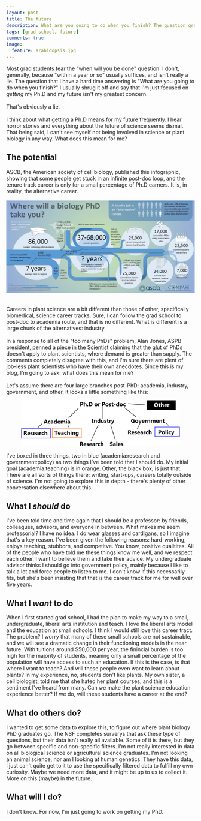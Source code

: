 ```yaml
---
layout: post
title: The future
description: What are you going to do when you finish? The question grad students hate, and how my answer has chaned over the years.
tags: [grad school, future]
comments: true
image:
  feature: arabidopsis.jpg
---
```

Most grad students fear the "when will you be done" question. I don't, generally, because "within a year or so" usually suffices, and isn't really a lie. The question that I have a hard time answering is "What are you going to do when you finish?" I usually shrug it off and say that I'm just focused on *getting* my Ph.D and my future isn't my greatest concern.
<br><br>
That's obviously a lie.
<br><br>
I think about what getting a Ph.D means for my future frequently. I hear horror stories and everything about the future of science seems dismal. That being said, I can't see myself not being involved in science or plant biology in any way. What does this mean for me?

## The potential
ASCB, the American society of cell biology, published this infographic, showing that some people get stuck in an infinite post-doc loop, and the tenure track career is only for a small percentage of Ph.D earners. It is, in reality, the alternative career.
<br><br>
<a href="http://ascb.org/wp-content/uploads/2014/04/workforce%20infographic%20ASCB%20COMPASS.jpg"><img src="/images/biologyphd.jpg" alt="ASCB Careers"></a>
<br><br>

Careers in plant science are a bit different than those of other, specifically biomedical, science career tracks. Sure, I can follow the grad school to post-doc to academia route, and that is no different. What is different is a large chunk of the alternatives: industry. 
<br><br>
In a response to all of the "too many PhDs" problem, Alan Jones, ASPB president, penned a [piece in the Scientist](http://www.the-scientist.com/?articles.view/articleNo/41133/title/Opinion--The-Planet-Needs-More-Plant-Scientists/) claiming that the glut of PhDs doesn't apply to plant scientists, where demand is greater than supply. The comments completely disagree with this, and I'm sure there are plent of job-less plant scientists who have their own anecdotes. Since this is my blog, I'm going to ask: what does this mean for me?
<br><br>
Let's assume there are four large branches post-PhD: academia, industry, government, and other. It looks a little something like this:
<figure>
	<img src = "/images/flowchart.png">
</figure>
I've boxed in three things, two in blue (academia:research and government:policy) as two things I've been told that I should do. My initial goal (academia:teaching) is in orange. Other, the black box, is just that. There are all sorts of things there: writing, start-ups, careers totally outside of science. I'm not going to explore this in depth - there's plenty of other conversation elsewhere about this. 

## What I *should* do
I've been told time and time again that I should be a professor: by friends, colleagues, advisors, and everyone in between. What makes me seem professorial? I have no idea. I do wear glasses and cardigans, so I imagine that's a key reason. I've been given the following reasons: hard-working, enjoys teaching, stubborn, and competitve. You know, positive qualitites. All of the people who have told me these things know me well, and we respect each other. I want to believe them and take their advice. My undergraduate advisor thinks I should go into government policy, mainly because I like to talk a lot and force people to listen to me. I don't know if this necessarily fits, but she's been insisting that that is the career track for me for well over five years.

## What I *want* to do
When I first started grad school, I had the plan to make my way to a small, undergraduate, liberal arts institution and teach. I love the liberal arts model and the education at small schools. I think I would still love this career tract. The problem? I worry that many of these small schools are not sustainable, and we will see a dramatic change in their functioning models in the near future. With tuitions around $50,000 per year, the finincial burden is too high for the majority of students, meaning only a small percentage of the population will have access to such an education. If this is the case, is that where I want to teach? And will these people even want to learn about plants? In my experience, no, students don't like plants. My own sister, a cell biologist, told me that she hated her plant courses, and this is a sentiment I've heard from many. Can we make the plant science education experience better? If we do, will these students have a career at the end?

## What do others do?
I wanted to get some data to explore this, to figure out where plant biology PhD graduates go. The NSF completes surverys that ask these type of questions, but their data isn't really all available. Some of it is there, but they go between specific and non-specific filters. I'm not really interested in data on all biological science or agricultural science graduates. I'm not looking an animal science, nor am I looking at human genetics. They have this data, i just can't quite get to it to use the specifically filtered data to fulfill my own curiosity. Maybe we need more data, and it might be up to us to collect it. More on this (maybe) in the future.

## What will I do?
I don't know. For now, I'm just going to work on getting my PhD. 